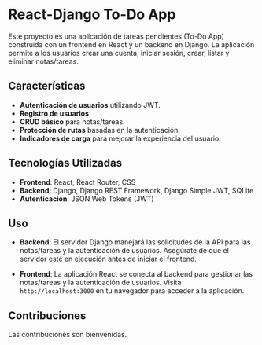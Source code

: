 # React-Django To-Do App

Este proyecto es una aplicación de tareas pendientes (To-Do App) construida con un frontend en React y un backend en Django. La aplicación permite a los usuarios crear una cuenta, iniciar sesión, crear, listar y eliminar notas/tareas.

## Características

- **Autenticación de usuarios** utilizando JWT.
- **Registro de usuarios**.
- **CRUD básico** para notas/tareas.
- **Protección de rutas** basadas en la autenticación.
- **Indicadores de carga** para mejorar la experiencia del usuario.

## Tecnologías Utilizadas

- **Frontend**: React, React Router, CSS
- **Backend**: Django, Django REST Framework, Django Simple JWT, SQLite
- **Autenticación**: JSON Web Tokens (JWT)

## Uso

- **Backend**: El servidor Django manejará las solicitudes de la API para las notas/tareas y la autenticación de usuarios. Asegúrate de que el servidor esté en ejecución antes de iniciar el frontend.

- **Frontend**: La aplicación React se conecta al backend para gestionar las notas/tareas y la autenticación de usuarios. Visita `http://localhost:3000` en tu navegador para acceder a la aplicación.

## Contribuciones

Las contribuciones son bienvenidas.
